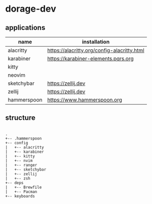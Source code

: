 # dorage-dev

## applications
 
| name | installation |
| --- | --- |
| alacritty | https://alacritty.org/config-alacritty.html |
| karabiner | https://karabiner-elements.pqrs.org |
| kitty |  |
| neovim |  |
| sketchybar | https://zellij.dev |
| zellij | https://zellij.dev |
| hammerspoon | https://www.hammerspoon.org |

## structure

```

.
+-- .hammerspoon
+-- config
|   +-- alacritty
|   +-- karabiner 
|   +-- kitty 
|   +-- nvim
|   +-- ranger
|   +-- sketchybar
|   +-- zellij
|   +-- zsh
+-- deps
|   +-- Brewfile
|   +-- Pacman
+-- keyboards

```


